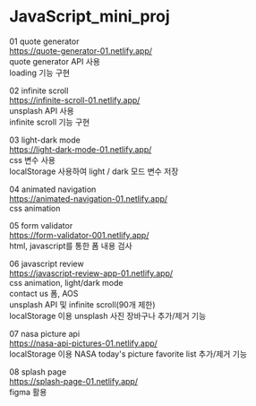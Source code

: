 # JavaScript_mini_proj

01 quote generator  
https://quote-generator-01.netlify.app/  
quote generator API 사용  
loading 기능 구현  

02 infinite scroll  
https://infinite-scroll-01.netlify.app/  
unsplash API 사용  
infinite scroll 기능 구현  

03 light-dark mode  
https://light-dark-mode-01.netlify.app/  
css 변수 사용  
localStorage 사용하여 light / dark 모드 변수 저장  

04 animated navigation  
https://animated-navigation-01.netlify.app/  
css animation  

05 form validator  
https://form-validator-001.netlify.app/  
html, javascript를 통한 폼 내용 검사  

06 javascript review  
https://javascript-review-app-01.netlify.app/  
css animation, light/dark mode  
contact us 폼, AOS  
unsplash API 및 infinite scroll(90개 제한)  
localStorage 이용 unsplash 사진 장바구나 추가/제거 기능  

07 nasa picture api  
https://nasa-api-pictures-01.netlify.app/  
localStorage 이용 NASA today's picture favorite list 추가/제거 기능  

08 splash page  
https://splash-page-01.netlify.app/  
figma 활용  
